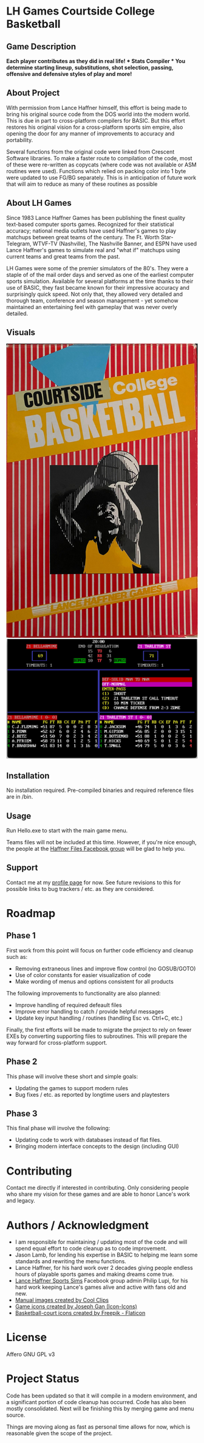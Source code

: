 # LH Games Courtside College Basketball

## Game Description
**Each player contributes as they did in real life! * Stats Compiler * You determine starting lineup, substitutions, shot selection, passing, offensive and defensive styles of play and more!**

## About Project
With permission from Lance Haffner himself, this effort is being made to bring his original source code from the DOS world into the modern world. This is due in part to cross-platform compilers for BASIC. But this effort restores his original vision for a cross-platform sports sim empire, also opening the door for any manner of improvements to accuracy and portability.

Several functions from the original code were linked from Crescent Software libraries. To make a faster route to compilation of the code, most of these were re-written as copycats (where code was not available or ASM routines were used). Functions which relied on packing color into 1 byte were updated to use FG/BG separately. This is in anticipation of future work that will aim to reduce as many of these routines as possible

## About LH Games
Since 1983 Lance Haffner Games has been publishing the finest quality text-based computer sports games. Recognized for their statistical accuracy; national media outlets have used Haffner's games to play matchups between great teams of the century. The Ft. Worth Star-Telegram, WTVF-TV (Nashville), The Nashville Banner, and ESPN have used Lance Haffner's games to simulate real and "what if" matchups using current teams and great teams from the past.

LH Games were some of the premier simulators of the 80's. They were a staple of of the mail order days and  served as one of the earliest computer sports simulation. Available for several platforms at the time thanks to their use of BASIC, they fast became known for their impressive accuracy and surprisingly quick speed. Not only that, they allowed very detailed and thorough team, conference and season management - yet somehow maintained an entertaining feel with gameplay that was never overly detailed. 

## Visuals
![college basketball box art](cbb-box.jpg)
![college basketball in action](cbb-action.jpg)
	
## Installation
No installation required. Pre-compiled binaries and required reference files are in /bin.

## Usage
Run Hello.exe to start with the main game menu.

Teams files will not be included at this time. However, if you're nice enough, the people at the [Haffner Files Facebook group](https://www.facebook.com/groups/183455342454939) will be glad to help you.

## Support
Contact me at my [profile page](https://github.com/jleonard2099/jleonard2099/tree/main) for now.
See future revisions to this for possible links to bug trackers / etc. as they are considered.

# Roadmap
## Phase 1

First work from this point will focus on further code efficiency and cleanup such as:
- Removing extraneous lines and improve flow control (no GOSUB/GOTO)
- Use of color constants for easier visualization of code
- Make wording of menus and options consistent for all products

The following improvements to functionality are also planned:
- Improve handling of required defeault files
- Improve error handling to catch / provide helpful messages
- Update key input handling / routines (handling Esc vs. Ctrl+C, etc.)

Finally, the first efforts will be made to migrate the project to rely on fewer EXEs by converting supporting files to subroutines.
This will prepare the way forward for cross-platform support.

## Phase 2
This phase will involve these short and simple goals:
- Updating the games to support modern rules
- Bug fixes / etc. as reported by longtime users and playtesters

## Phase 3
This final phase will involve the following:
- Updating code to work with databases instead of flat files.
- Bringing modern interface concepts to the design (including GUI)

# Contributing
Contact me directly if interested in contributing. Only considering people who share my vision for these games and are able to honor Lance's work and legacy.

# Authors / Acknowledgment
- I am responsible for maintaining / updating most of the code and will spend equal effort to code cleanup as to code improvement.
- Jason Lamb, for lending his expertise in BASIC to helping me learn some standards and rewriting the menu functions.
- Lance Haffner, for his hard work over 2 decades giving people endless hours of playable sports games and making dreams come true.
- [Lance Haffner Sports Sims](https://www.facebook.com/groups/115923978469802) Facebook group admin Philip Lupi, for his hard work keeping Lance's games alive and active with fans old and new.
- [Manual images created by Cool Clips](http://search.coolclips.com/)
- [Game icons created by Joseph Gan (Icon-Icons)](https://icon-icons.com/users/XHgnBHIfJk0ZlajSy0A0x/icon-sets/)
- [Basketball-court icons created by Freepik - Flaticon](https://www.flaticon.com/free-icons/basketball-court)

# License
Affero GNU GPL v3

# Project Status
Code has been updated so that it will compile in a modern environment, and a significant portion of code cleanup has occurred. Code has also been mostly consolidated. Next will be finishing this by merging game and menu source.

Things are moving along as fast as personal time allows for now, which is reasonable given the scope of the project.
